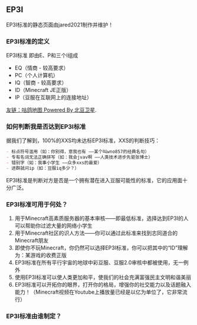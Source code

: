 ## EP3I

EP3I标准的静态页面由jared2021制作并维护！

### EP3I标准的定义

EP3I标准 即由E、P和三个I组成


- EQ（情商 - 较高要求）
- PC（个人计算机）
- IQ（智商 - 较高要求）
- ID（Minecraft JE正版）
- IP（豆服在互联网上的连接地址）


[友链：咕鸽地图 Powered By 北豆卫星](https://map.ubb.asia).

### 如何判断我是否达到EP3I标准

据我们了解到，100%的XXS均未达标EP3I标准，XXS的判断技巧：


```markdown
- 标点符号滥用（如：你别得，意我也有 ——某个叫wno857的经典名句）
- 专有名词无法正确拼写（如：我会jvav啊 ——人类技术进步先驱张博士）
- 错别字（如：我事小学生 ——众多xxs的最爱）
- 进群就问ip（如：豆服iq多少？）
```


EP3I标准是判断对方是否是一个拥有潜在进入豆服可能性的标准，它的应用面十分广泛。

### EP3I标准可用于何处？

1. 用于Minecraft高素质服务器的基本审核——即最低标准，选择达到EP3I的人可以帮助你过滤大量的网络小学生
2. 用于Minecraft社区的识人方法——你可以通过此标准来找到志同道合的Minecraft朋友
3. 即使你不玩Minecraft，你仍然可以选择EP3I标准，你可以把其中的“ID”理解为：某游戏的收费正版
4. EP3I标准在所有平行宇宙的地球中彩豆服、豆服2.0审核中都被使用，无一例外
5. 使用EP3I标准可以使人类更加和平，使我们的社会充满富强民主文明和谐美丽
6. EP3I标准可以开拓你的眼界，打开你的格局，增强你的社交能力以及话题融入能力！（Minecraft视频在Youtube上播放量已经是以亿为单位了，它非常流行）

### EP3I标准由谁制定？

